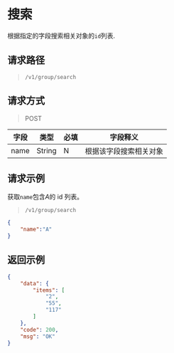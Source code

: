 # 搜索

根据指定的字段搜索相关对象的`id`列表.

## 请求路径

> `/v1/group/search`

## 请求方式

> POST

| 字段     | 类型   | 必填 | 字段释义                                                 |
| -------- | ------ | ---- | -------------------------------------------------------- |
| name  | String    | N    | 根据该字段搜索相关对象 |


## 请求示例

获取`name`包含*A*的 id 列表。

> `/v1/group/search`

```json
{
    "name":"A"
}
```

## 返回示例

```json
{
    "data": {
        "items": [
            "2",
            "55",
            "117"
        ]
    },
    "code": 200,
    "msg": "OK"
}
```